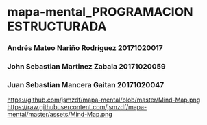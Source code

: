 # mapa-mental_PROGRAMACION ESTRUCTURADA
### Andrés Mateo Nariño Rodríguez 20171020017
### John Sebastian Martinez Zabala 20171020059
### Juan Sebastian Mancera Gaitan 20171020047
https://github.com/jsmzdf/mapa-mental/blob/master/Mind-Map.png
https://raw.githubusercontent.com/jsmzdf/mapa-mental/master/assets/Mind-Map.png



